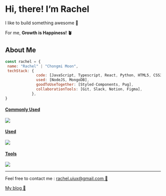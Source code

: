 <h1> Hi, there! I’m Rachel </h1> 
<p> I like to build something awesome 💖 </p>
<p> For me, <b>Growth is Happiness! 🪴</b> </p>

<h2> About Me </h2>

```javascript
const rachel = {
 name: "Rachel" | "Chongmi Moon",
 techStack: {
              code: [JavaScript, Typescript, React, Python, HTML5, CSS3],
              used: [NodeJS, MongoDB],
              goodToUseTogether: [Styled-Components, Pug],
              collaborationTools: [Git, Slack, Notion, Figma],
            },
}
```

<p align="center">
  <a href="https://skillicons.dev">
    <h4> Commonly Used </h4>
    <img src="https://skillicons.dev/icons?i=js,react,ts,nodejs,py,html,css" />
    <h4> Used </h4>
      <img src="https://skillicons.dev/icons?i=mongodb,flask,pug" />
    <h4> Tools </h4>
      <img src="https://skillicons.dev/icons?i=git,vscode,figma" />
  </a>
</p>
<hr>
<p> Feel free to contact me : <a href="mailto:rachel.uiux@gmail.com"> rachel.uiux@gmail.com 📨<a></p>
<a href='https://hi-rachel.tistory.com/' target='_blank'>My blog 📝</a>
